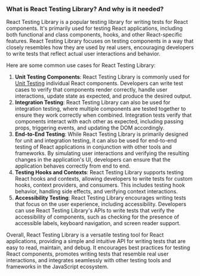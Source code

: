 ### What is React Testing Library? And why is it needed?

React Testing Library is a popular testing library for writing tests for React components. It's primarily used for testing React applications, including both functional and class components, hooks, and other React-specific features. React Testing Library focuses on testing components in a way that closely resembles how they are used by real users, encouraging developers to write tests that reflect actual user interactions and behavior.

Here are some common use cases for React Testing Library:

1. **Unit Testing Components**: React Testing Library is commonly used for [Unit Testing](./Unit%20Testing.md) individual React components. Developers can write test cases to verify that components render correctly, handle user interactions, update state as expected, and produce the desired output.
2. **Integration Testing**: React Testing Library can also be used for integration testing, where multiple components are tested together to ensure they work correctly when combined. Integration tests verify that components interact with each other as expected, including passing props, triggering events, and updating the DOM accordingly.
3. **End-to-End Testing**: While React Testing Library is primarily designed for unit and integration testing, it can also be used for end-to-end testing of React applications in conjunction with other tools and frameworks. By simulating user interactions and verifying the resulting changes in the application's UI, developers can ensure that the application behaves correctly from end to end.
4. **Testing Hooks and Contexts**: React Testing Library supports testing React hooks and contexts, allowing developers to write tests for custom hooks, context providers, and consumers. This includes testing hook behavior, handling side effects, and verifying context interactions.
5. **Accessibility Testing**: React Testing Library encourages writing tests that focus on the user experience, including accessibility. Developers can use React Testing Library's APIs to write tests that verify the accessibility of components, such as checking for the presence of accessible labels, keyboard navigation, and screen reader support.

Overall, React Testing Library is a versatile testing tool for React applications, providing a simple and intuitive API for writing tests that are easy to read, maintain, and debug. It encourages best practices for testing React components, promotes writing tests that resemble real user interactions, and integrates seamlessly with other testing tools and frameworks in the JavaScript ecosystem.
